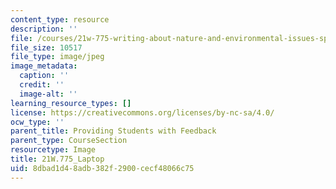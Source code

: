 ```yaml
---
content_type: resource
description: ''
file: /courses/21w-775-writing-about-nature-and-environmental-issues-spring-2017/8dbad1d48adb382f2900cecf48066c75_21W.775_Laptop.jpg
file_size: 10517
file_type: image/jpeg
image_metadata:
  caption: ''
  credit: ''
  image-alt: ''
learning_resource_types: []
license: https://creativecommons.org/licenses/by-nc-sa/4.0/
ocw_type: ''
parent_title: Providing Students with Feedback
parent_type: CourseSection
resourcetype: Image
title: 21W.775_Laptop
uid: 8dbad1d4-8adb-382f-2900-cecf48066c75
---
```

